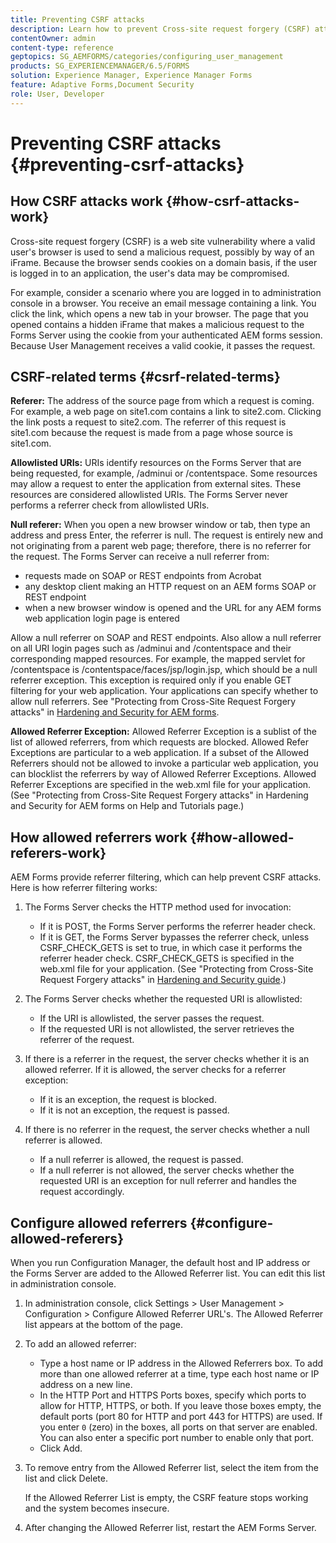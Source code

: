 ```yaml
---
title: Preventing CSRF attacks
description: Learn how to prevent Cross-site request forgery (CSRF) attacks and safeguard user data from being compromised.
contentOwner: admin
content-type: reference
geptopics: SG_AEMFORMS/categories/configuring_user_management
products: SG_EXPERIENCEMANAGER/6.5/FORMS
solution: Experience Manager, Experience Manager Forms
feature: Adaptive Forms,Document Security
role: User, Developer
---
```

# Preventing CSRF attacks {#preventing-csrf-attacks}

## How CSRF attacks work {#how-csrf-attacks-work}

Cross-site request forgery (CSRF) is a web site vulnerability where a valid user's browser is used to send a malicious request, possibly by way of an iFrame. Because the browser sends cookies on a domain basis, if the user is logged in to an application, the user's data may be compromised.

For example, consider a scenario where you are logged in to administration console in a browser. You receive an email message containing a link. You click the link, which opens a new tab in your browser. The page that you opened contains a hidden iFrame that makes a malicious request to the Forms Server using the cookie from your authenticated AEM forms session. Because User Management receives a valid cookie, it passes the request.

## CSRF-related terms {#csrf-related-terms}

**Referer:** The address of the source page from which a request is coming. For example, a web page on site1.com contains a link to site2.com. Clicking the link posts a request to site2.com. The referrer of this request is site1.com because the request is made from a page whose source is site1.com.

**Allowlisted URIs:** URIs identify resources on the Forms Server that are being requested, for example, /adminui or /contentspace. Some resources may allow a request to enter the application from external sites. These resources are considered allowlisted URIs. The Forms Server never performs a referrer check from allowlisted URIs.

**Null referer:** When you open a new browser window or tab, then type an address and press Enter, the referrer is null. The request is entirely new and not originating from a parent web page; therefore, there is no referrer for the request. The Forms Server can receive a null referrer from:

* requests made on SOAP or REST endpoints from Acrobat
* any desktop client making an HTTP request on an AEM forms SOAP or REST endpoint
* when a new browser window is opened and the URL for any AEM forms web application login page is entered

Allow a null referrer on SOAP and REST endpoints. Also allow a null referrer on all URI login pages such as /adminui and /contentspace and their corresponding mapped resources. For example, the mapped servlet for /contentspace is /contentspace/faces/jsp/login.jsp, which should be a null referrer exception. This exception is required only if you enable GET filtering for your web application. Your applications can specify whether to allow null referrers. See "Protecting from Cross-Site Request Forgery attacks" in [Hardening and Security for AEM forms](https://help.adobe.com/en_US/livecycle/11.0/HardeningSecurity/index.html).

**Allowed Referrer Exception:** Allowed Referrer Exception is a sublist of the list of allowed referrers, from which requests are blocked. Allowed Refer Exceptions are particular to a web application. If a subset of the Allowed Referrers should not be allowed to invoke a particular web application, you can blocklist the referrers by way of Allowed Referrer Exceptions. Allowed Referrer Exceptions are specified in the web.xml file for your application. (See "Protecting from Cross-Site Request Forgery attacks" in Hardening and Security for AEM forms on Help and Tutorials page.)

## How allowed referrers work {#how-allowed-referers-work}

AEM Forms provide referrer filtering, which can help prevent CSRF attacks. Here is how referrer filtering works:

1. The Forms Server checks the HTTP method used for invocation:

    * If it is POST, the Forms Server performs the referrer header check.
    * If it is GET, the Forms Server bypasses the referrer check, unless CSRF_CHECK_GETS is set to true, in which case it performs the referrer header check. CSRF_CHECK_GETS is specified in the web.xml file for your application. (See "Protecting from Cross-Site Request Forgery attacks" in [Hardening and Security guide](https://help.adobe.com/en_US/livecycle/11.0/HardeningSecurity/index.html).)

1. The Forms Server checks whether the requested URI is allowlisted:

    * If the URI is allowlisted, the server passes the request.
    * If the requested URI is not allowlisted, the server retrieves the referrer of the request.

1. If there is a referrer in the request, the server checks whether it is an allowed referrer. If it is allowed, the server checks for a referrer exception:

    * If it is an exception, the request is blocked.
    * If it is not an exception, the request is passed.

1. If there is no referrer in the request, the server checks whether a null referrer is allowed.

    * If a null referrer is allowed, the request is passed.
    * If a null referrer is not allowed, the server checks whether the requested URI is an exception for null referrer and handles the request accordingly.

## Configure allowed referrers {#configure-allowed-referers}

When you run Configuration Manager, the default host and IP address or the Forms Server are added to the Allowed Referrer list. You can edit this list in administration console.

1. In administration console, click Settings &gt; User Management &gt; Configuration &gt; Configure Allowed Referrer URL's. The Allowed Referrer list appears at the bottom of the page.
1. To add an allowed referrer:

    * Type a host name or IP address in the Allowed Referrers box. To add more than one allowed referrer at a time, type each host name or IP address on a new line.
    * In the HTTP Port and HTTPS Ports boxes, specify which ports to allow for HTTP, HTTPS, or both. If you leave those boxes empty, the default ports (port 80 for HTTP and port 443 for HTTPS) are used. If you enter `0` (zero) in the boxes, all ports on that server are enabled. You can also enter a specific port number to enable only that port.
    * Click Add.

1. To remove entry from the Allowed Referrer list, select the item from the list and click Delete.

   If the Allowed Referrer List is empty, the CSRF feature stops working and the system becomes insecure.

1. After changing the Allowed Referrer list, restart the AEM Forms Server.
